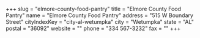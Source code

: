 +++
slug = "elmore-county-food-pantry"
title = "Elmore County Food Pantry"
name = "Elmore County Food Pantry"
address = "515 W Boundary Street"
cityIndexKey = "city-al-wetumpka"
city = "Wetumpka"
state = "AL"
postal = "36092"
website = ""
phone = "334 567-3232"
fax = ""
+++

